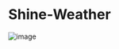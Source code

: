 # Shine-Weather


![image](https://user-images.githubusercontent.com/6691373/34462581-4afced88-ee47-11e7-9336-b46955856ea0.png)
